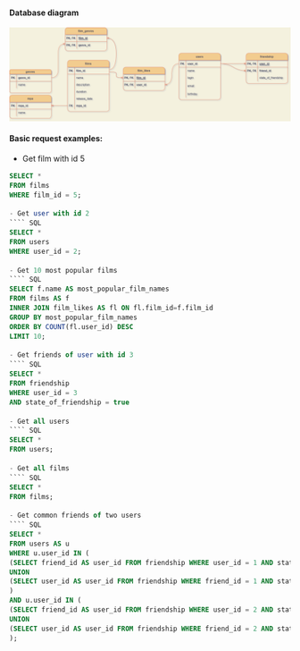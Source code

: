 #### Database diagram
![DB Diagram](/diagram/filmorate_diagram_Osipov.png)

#### Basic request examples:

- Get film with id 5
```` SQL
SELECT *
FROM films
WHERE film_id = 5;

- Get user with id 2
```` SQL
SELECT *
FROM users
WHERE user_id = 2;

- Get 10 most popular films
```` SQL
SELECT f.name AS most_popular_film_names
FROM films AS f
INNER JOIN film_likes AS fl ON fl.film_id=f.film_id
GROUP BY most_popular_film_names
ORDER BY COUNT(fl.user_id) DESC
LIMIT 10;

- Get friends of user with id 3
```` SQL
SELECT *
FROM friendship
WHERE user_id = 3 
AND state_of_friendship = true

- Get all users
```` SQL
SELECT *
FROM users;

- Get all films
```` SQL
SELECT *
FROM films;

- Get common friends of two users
```` SQL
SELECT *
FROM users AS u
WHERE u.user_id IN (
(SELECT friend_id AS user_id FROM friendship WHERE user_id = 1 AND state_of_friendship IS TRUE)
UNION
(SELECT user_id AS user_id FROM friendship WHERE friend_id = 1 AND state_of_friendship IS TRUE)
)
AND u.user_id IN (   
(SELECT friend_id AS user_id FROM friendship WHERE user_id = 2 AND state_of_friendship IS TRUE)
UNION
(SELECT user_id AS user_id FROM friendship WHERE friend_id = 2 AND state_of_friendship IS TRUE) 
);
